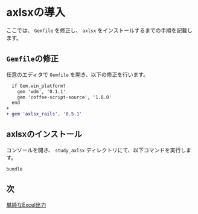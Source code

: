 # axlsxの導入

  ここでは、 `Gemfile` を修正し、 `axlsx` をインストールするまでの手順を記載します。

## `Gemfile`の修正

  任意のエディタで `Gemfile` を開き、以下の修正を行います。

  ```diff
    if Gem.win_platform?
      gem 'wdm', '0.1.1'
      gem 'coffee-script-source', '1.8.0'
    end
  +
  + gem 'axlsx_rails', '0.5.1'
  ```

## axlsxのインストール

  コンソールを開き、 `study_axlsx` ディレクトリにて、以下コマンドを実行します。

  `bundle`

## 次

  [単純なExcel出力](3.単純なExcel出力.md)
